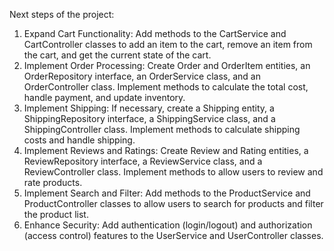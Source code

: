 Next steps of the project:

1. Expand Cart Functionality: Add methods to the CartService and CartController classes to add an item to the cart, remove an item from the cart, and get the current state of the cart.
2. Implement Order Processing: Create Order and OrderItem entities, an OrderRepository interface, an OrderService class, and an OrderController class. Implement methods to calculate the total cost, handle payment, and update inventory.
3. Implement Shipping: If necessary, create a Shipping entity, a ShippingRepository interface, a ShippingService class, and a ShippingController class. Implement methods to calculate shipping costs and handle shipping.
4. Implement Reviews and Ratings: Create Review and Rating entities, a ReviewRepository interface, a ReviewService class, and a ReviewController class. Implement methods to allow users to review and rate products.
5. Implement Search and Filter: Add methods to the ProductService and ProductController classes to allow users to search for products and filter the product list.
6. Enhance Security: Add authentication (login/logout) and authorization (access control) features to the UserService and UserController classes.